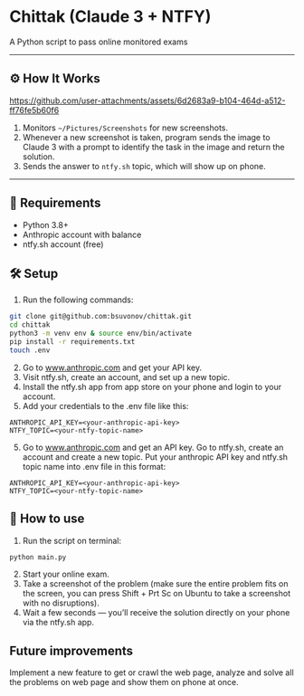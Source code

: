 # Chittak (Claude 3 + NTFY)

A Python script to pass online monitored exams

---

## ⚙️ How It Works

https://github.com/user-attachments/assets/6d2683a9-b104-464d-a512-ff76fe5b60f6

1. Monitors `~/Pictures/Screenshots` for new screenshots.
2. Whenever a new screenshot is taken, program sends the image to Claude 3 with a prompt to identify the task in the image and return the solution.
3. Sends the answer to `ntfy.sh` topic, which will show up on phone.

---

## 🧩 Requirements

- Python 3.8+
- Anthropic account with balance
- ntfy.sh account (free)

## 🛠️ Setup

1. Run the following commands:
```bash
git clone git@github.com:bsuvonov/chittak.git
cd chittak
python3 -m venv env & source env/bin/activate
pip install -r requirements.txt
touch .env
```
2. Go to www.anthropic.com and get your API key.
3. Visit ntfy.sh, create an account, and set up a new topic.
4. Install the ntfy.sh app from app store on your phone and login to your account.
5. Add your credentials to the .env file like this:
  ```
  ANTHROPIC_API_KEY=<your-anthropic-api-key>
  NTFY_TOPIC=<your-ntfy-topic-name>
  ```
5. Go to www.anthropic.com and get an API key. Go to ntfy.sh, create an account and create a new topic. Put your anthropic API key and ntfy.sh topic name into .env file in this format:
```
ANTHROPIC_API_KEY=<your-anthropic-api-key>
NTFY_TOPIC=<your-ntfy-topic-name>
```

## 🚀 How to use
1. Run the script on terminal:
```python
python main.py
```
2. Start your online exam.
3. Take a screenshot of the problem (make sure the entire problem fits on the screen, you can press Shift + Prt Sc on Ubuntu to take a screenshot with no disruptions).
4. Wait a few seconds — you’ll receive the solution directly on your phone via the ntfy.sh app.

## Future improvements

Implement a new feature to get or crawl the web page, analyze and solve all the problems on web page and show them on phone at once.
